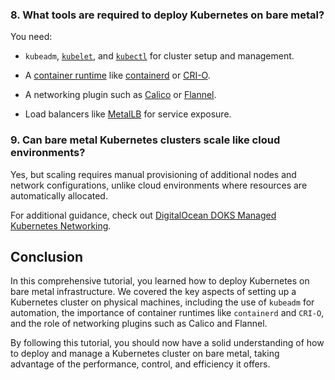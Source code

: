 ### 8. What tools are required to deploy Kubernetes on bare metal?

You need:

- `kubeadm`, [`kubelet`](https://kubernetes.io/docs/reference/command-line-tools-reference/kubelet/), and [`kubectl`](https://kubernetes.io/docs/reference/kubectl/kubectl/) for cluster setup and management.

- A [container runtime](https://kubernetes.io/docs/setup/production-environment/container-runtimes/) like [containerd](https://containerd.io/) or [CRI-O](https://kubernetes.io/docs/setup/production-environment/container-runtimes/#cri-o).

- A networking plugin such as [Calico](https://www.tigera.io/project-calico/) or [Flannel](https://github.com/flannel-io/flannel#deploying-flannel-manually).

- Load balancers like [MetalLB](https://metallb.io/) for service exposure.

### 9. Can bare metal Kubernetes clusters scale like cloud environments?

Yes, but scaling requires manual provisioning of additional nodes and network configurations, unlike cloud environments where resources are automatically allocated.

For additional guidance, check out [DigitalOcean DOKS Managed Kubernetes Networking](https://www.digitalocean.com/blog/digitalocean-doks-managed-kubernetes-networking).

## Conclusion

In this comprehensive tutorial, you learned how to deploy Kubernetes on bare metal infrastructure. We covered the key aspects of setting up a Kubernetes cluster on physical machines, including the use of `kubeadm` for automation, the importance of container runtimes like `containerd` and `CRI-O`, and the role of networking plugins such as Calico and Flannel.

By following this tutorial, you should now have a solid understanding of how to deploy and manage a Kubernetes cluster on bare metal, taking advantage of the performance, control, and efficiency it offers.